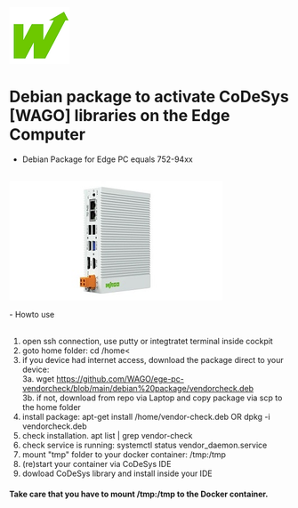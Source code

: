 <p align="left">
<img src="images/wago.png"
     alt="wago logo"
     title="wago logo"/>

# Debian package to activate CoDeSys [WAGO] libraries on the Edge Computer
- Debian Package for Edge PC equals 752-94xx<br><br>

</p>
<p align="left">
<img src="images/Edge-PC.jpg"
     alt="Edge-PC"
     title="Edge-PC"/>
</p>
- Howto use<br><br>

1.  open ssh connection, use putty or integtratet terminal inside cockpit<br>
2.  goto home folder: cd /home<<br>
3.  if you device had internet access, download the package direct to your device:<br>
3a. wget https://github.com/WAGO/ege-pc-vendorcheck/blob/main/debian%20package/vendorcheck.deb<br>
3b. if not, download from repo via Laptop and copy package via scp to the home folder<br>
4.  install package: apt-get install /home/vendor-check.deb  OR  dpkg -i vendorcheck.deb<br>
5.  check installation. apt list | grep vendor-check<br>
6.  check service is running: systemctl status vendor_daemon.service<br>
7.  mount "tmp" folder to your docker container: /tmp:/tmp<br>
8.  (re)start your container via CoDeSys IDE<br>
9. dowload CoDeSys library and install inside your IDE<br>

<H4>Take care that you have to mount /tmp:/tmp to the Docker container.</H4>
<br>


